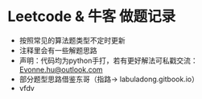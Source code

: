 # Leetcode & 牛客 做题记录
- 按照常见的算法题类型不定时更新
- 注释里会有一些解题思路
- 声明：代码均为python手打，若有更好解法可私戳交流：Evonne.hu@outlook.com
- 部分题型思路借鉴东哥（指路-> labuladong.gitbook.io）
- vfdv